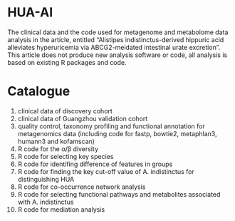 # HUA-AI
The clinical data and the code used for metagenome and metabolome data analysis in the article, entitled “Alistipes indistinctus-derived hippuric acid alleviates hyperuricemia via ABCG2-meidated intestinal urate excretion”.
This article does not produce new analysis software or code, all analysis is based on existing R packages and code.

# Catalogue
1. clinical data of discovery cohort
2. clinical data of Guangzhou validation cohort
3. quality control, taxonomy profiling and functional annotation for metagenomics data  (including code for fastp, bowtie2, metaphlan3, humann3 and kofamscan)
4. R code for the α/β diversity
5. R code for selecting key species
6. R code for identifing difference of features in groups
7. R code for finding the key cut-off value of A. indistinctus for distinguishing HUA
8. R code for co-occurrence network analysis
9. R code for selecting functional pathways and metabolites associated with A. indistinctus
10. R code for mediation analysis
